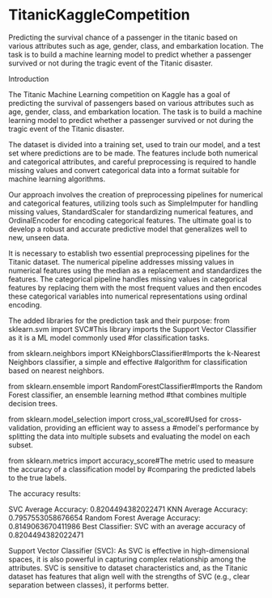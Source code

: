 # TitanicKaggleCompetition
Predicting the survival chance of a passenger in the titanic based on various attributes such as age, gender, class, and embarkation location. The task is to build a machine learning model to predict whether a passenger survived or not during the tragic event of the Titanic disaster.

Introduction

The Titanic Machine Learning competition on Kaggle has a goal of predicting the
survival of passengers based on various attributes such as age, gender, class, and
embarkation location. The task is to build a machine learning model to predict whether a
passenger survived or not during the tragic event of the Titanic disaster.

The dataset is divided into a training set, used to train our model, and a test set where
predictions are to be made. The features include both numerical and categorical
attributes, and careful preprocessing is required to handle missing values and convert
categorical data into a format suitable for machine learning algorithms.

Our approach involves the creation of preprocessing pipelines for numerical and
categorical features, utilizing tools such as SimpleImputer for handling missing values,
StandardScaler for standardizing numerical features, and OrdinalEncoder for encoding
categorical features. The ultimate goal is to develop a robust and accurate predictive
model that generalizes well to new, unseen data.

It is necessary to establish two essential preprocessing pipelines for the Titanic dataset.
The numerical pipeline addresses missing values in numerical features using the
median as a replacement and standardizes the features. The categorical pipeline
handles missing values in categorical features by replacing them with the most frequent
values and then encodes these categorical variables into numerical representations
using ordinal encoding.

The added libraries for the prediction task and their purpose:
from sklearn.svm import SVC#This library imports the Support Vector Classifier
as it is a ML model commonly used #for classification tasks.

from sklearn.neighbors import KNeighborsClassifier#Imports the k-Nearest
Neighbors classifier, a simple and effective #algorithm for classification
based on nearest neighbors.

from sklearn.ensemble import RandomForestClassifier#Imports the Random Forest
classifier, an ensemble learning method #that combines multiple decision trees.

from sklearn.model_selection import cross_val_score#Used for cross-validation,
providing an efficient way to assess a #model's performance by splitting the
data into multiple subsets and evaluating the model on each subset.

from sklearn.metrics import accuracy_score#The metric used to measure the
accuracy of a classification model by #comparing the predicted labels to the
true labels.

The accuracy results:

SVC Average Accuracy: 0.8204494382022471
KNN Average Accuracy: 0.7957553058676654
Random Forest Average Accuracy: 0.8149063670411986
Best Classifier: SVC with an average accuracy of 0.8204494382022471

Support Vector Classifier (SVC):
As SVC is effective in high-dimensional spaces, it is also powerful in capturing
complex relationship among the attributes. SVC is sensitive to dataset
characteristics and, as the Titanic dataset has features that align well with the
strengths of SVC (e.g., clear separation between classes), it performs better.

